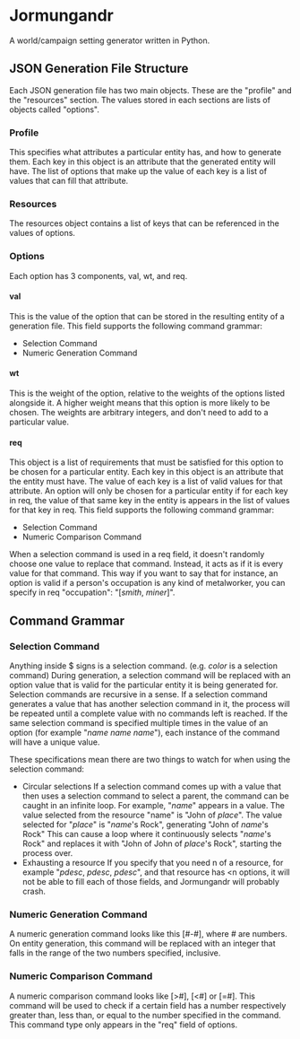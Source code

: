 Jormungandr
===========

A world/campaign setting generator written in Python.

## JSON Generation File Structure ##
Each JSON generation file has two main objects. These are the "profile" and the "resources" section.
The values stored in each sections are lists of objects called "options".

### Profile ###
This specifies what attributes a particular entity has, and how to generate them.
Each key in this object is an attribute that the generated entity will have.
The list of options that make up the value of each key is a list of values that can fill that attribute.

### Resources ###
The resources object contains a list of keys that can be referenced in the values of options.

### Options ###
Each option has 3 components, val, wt, and req.

#### val ####
This is the value of the option that can be stored in the resulting entity of a generation file. 
This field supports the following command grammar: 
 - Selection Command
 - Numeric Generation Command

#### wt ####
This is the weight of the option, relative to the weights of the options listed alongside it. A higher weight means that this option is more likely to be chosen. The weights are arbitrary integers, and don't need to add to a particular value.

#### req ####
This object is a list of requirements that must be satisfied for this option to be chosen for a particular entity. 
Each key in this object is an attribute that the entity must have. The value of each key is a list of valid values for that attribute. An option will only be chosen for a particular entity if for each key in req, the value of that same key in the entity is appears in the list of values for that key in req.
This field supports the following command grammar:
 - Selection Command
 - Numeric Comparison Command
 
 When a selection command is used in a req field, it doesn't randomly choose one value to replace that command. Instead, it acts as if it is every value for that command.
 This way if you want to say that for instance, an option is valid if a person's occupation is any kind of metalworker, you can specify in req "occupation": "[$smith$, $miner$]".

## Command Grammar ##

### Selection Command ###
Anything inside $ signs is a selection command. (e.g. $color$ is a selection command)
During generation, a selection command will be replaced with an option value that is valid for the particular entity it is being generated for.
Selection commands are recursive in a sense. If a selection command generates a value that has another selection command in it, the process will be repeated until a complete value with no commands left is reached.
If the same selection command is specified multiple times in the value of an option (for example "$name$ $name$ $name$"), each instance of the command will have a unique value.

These specifications mean there are two things to watch for when using the selection command:
 - Circular selections
        If a selection command comes up with a value that then uses a selection command to select a parent, the command can be caught in an infinite loop.
        For example, "$name$" appears in a value. The value selected from the resource "name" is "John of $place$". The value selected for "$place$" is "$name$'s Rock", generating "John of $name$'s Rock" This can cause a loop where it continuously selects "$name$'s Rock" and replaces it with "John of John of $place$'s Rock", starting the process over.
 - Exhausting a resource
        If you specify that you need n of a resource, for example "$pdesc$, $pdesc$, $pdesc$", and that resource has <n options, it will not be able to fill each of those fields, and Jormungandr will probably crash.
        
### Numeric Generation Command ###
A numeric generation command looks like this [#-#], where # are numbers.
On entity generation, this command will be replaced with an integer that falls in the range of the two numbers specified, inclusive.

### Numeric Comparison Command ###
A numeric comparison command looks like [>#], [<#] or [=#].
This command will be used to check if a certain field has a number respectively greater than, less than, or equal to the number specified in the command.
This command type only appears in the "req" field of options.